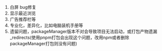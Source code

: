 1. 白屏 bug修复
2. 显示最近浏览
3. 广告推荐栏等 
4. 专业化，差异化，比如电脑装机手册等
5. 遗留问题，packageManager版本不对会导致项目无法启动，或打包产物遗漏 _redirects(使用pnpm打包会出现这个问题，改用npm或者删除packageManager打包则没有问题)
